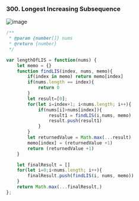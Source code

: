 ### 300. Longest Increasing Subsequence

![image](https://user-images.githubusercontent.com/11494733/215303904-116cc806-f887-4e41-b02a-9f9c7a41ade3.png)


```javascript
/**
 * @param {number[]} nums
 * @return {number}
 */

var lengthOfLIS = function(nums) {
    let memo = {}
    function findLIS(index, nums, memo){
        if(index in memo) return memo[index]
        if(nums.length == index){
            return 0
        }
        let result=[0];
        for(let i=index+1; i<nums.length; i++){
            if(nums[i]>nums[index]){
                result1 = findLIS(i,nums, memo)
                result.push(result1)
            }
        }
        let returnedValue = Math.max(...result)
        memo[index] = (returnedValue +1)
        return (returnedValue +1)
    }

    let finalResult = []
    for(let i=0;i<nums.length; i++){
        finalResult.push(findLIS(i, nums, memo))
    }
    return Math.max(...finalResult,)
};
```

